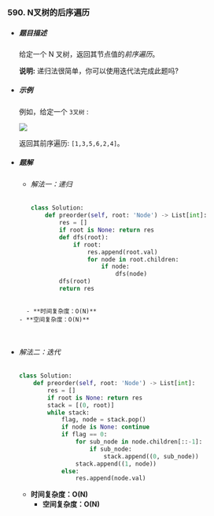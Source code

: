 ### 590. N叉树的后序遍历

- ##### 题目描述

  给定一个 N 叉树，返回其节点值的*前序遍历*。

  **说明:** 递归法很简单，你可以使用迭代法完成此题吗?

- ##### 示例

  例如，给定一个 `3叉树` :

  ![](F:\Typora图床\narytreeexample.png)

  返回其前序遍历: `[1,3,5,6,2,4]`。

- ##### 题解

  - ###### 解法一：递归

    ```python
    class Solution:
        def preorder(self, root: 'Node') -> List[int]:
            res = []
            if root is None: return res
            def dfs(root):
                if root:
                    res.append(root.val)
                    for node in root.children:
                        if node:
                            dfs(node)
            dfs(root)
            return res
  ```
  
    - **时间复杂度：O(N)**
  - **空间复杂度：O(N)**
  
  
  
- ###### 解法二：迭代
  
    ```python
    class Solution:
        def preorder(self, root: 'Node') -> List[int]:
            res = []
            if root is None: return res
            stack = [(0, root)]
            while stack:
                flag, node = stack.pop()
                if node is None: continue
                if flag == 0:
                    for sub_node in node.children[::-1]:
                        if sub_node:
                            stack.append((0, sub_node))
                    stack.append((1, node))
                else:
                    res.append(node.val)
    ```
  
  - **时间复杂度：O(N)**
    - **空间复杂度：O(N)**